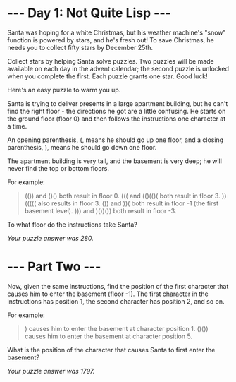 # --- Day 1: Not Quite Lisp ---
Santa was hoping for a white Christmas, but his weather machine's "snow"
function is powered by stars, and he's fresh out! To save Christmas, he 
needs you to collect fifty stars by December 25th.

Collect stars by helping Santa solve puzzles. Two puzzles will be made 
available on each day in the advent calendar; the second puzzle is unlocked 
when you complete the first. Each puzzle grants one star. Good luck!

Here's an easy puzzle to warm you up.

Santa is trying to deliver presents in a large apartment building, but he 
can't find the right floor - the directions he got are a little confusing. 
He starts on the ground floor (floor 0) and then follows the instructions 
one character at a time.

An opening parenthesis, (, means he should go up one floor, and a closing 
parenthesis, ), means he should go down one floor.

The apartment building is very tall, and the basement is very deep; he will 
never find the top or bottom floors.

For example:

> (()) and ()() both result in floor 0.
> ((( and (()(()( both result in floor 3.
> ))((((( also results in floor 3.
> ()) and ))( both result in floor -1 (the first basement level).
> ))) and )())()) both result in floor -3.

To what floor do the instructions take Santa?

_Your puzzle answer was 280._

# --- Part Two ---
Now, given the same instructions, find the position of the first character 
that causes him to enter the basement (floor -1). The first character in 
the instructions has position 1, the second character has position 2, and so on.

For example:

> ) causes him to enter the basement at character position 1.
> ()()) causes him to enter the basement at character position 5.

What is the position of the character that causes Santa to first enter 
the basement?

_Your puzzle answer was 1797._
